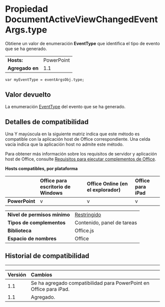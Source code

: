 
# <a name="documentactiveviewchangedeventargs.type-property"></a>Propiedad DocumentActiveViewChangedEventArgs.type
Obtiene un valor de enumeración **EventType** que identifica el tipo de evento que se ha generado.

|||
|:-----|:-----|
|**Hosts:**|PowerPoint|
|**Agregado en**|1.1|

```
var myEventType = eventArgsObj.type;
```


## <a name="return-value"></a>Valor devuelto

La enumeración [EventType](../../reference/shared/eventtype-enumeration.md) del evento que se ha generado.


## <a name="support-details"></a>Detalles de compatibilidad


Una Y mayúscula en la siguiente matriz indica que este método es compatible con la aplicación host de Office correspondiente. Una celda vacía indica que la aplicación host no admite este método.

Para obtener más información sobre los requisitos de servidor y aplicación host de Office, consulte [Requisitos para ejecutar complementos de Office](../../docs/overview/requirements-for-running-office-add-ins.md).


**Hosts compatibles, por plataforma**


||**Office para escritorio de Windows**|**Office Online (en el explorador)**|**Office para iPad**|
|:-----|:-----|:-----|:-----|
|**PowerPoint**|v|v|v|

|||
|:-----|:-----|
|**Nivel de permisos mínimo**|[Restringido](../../docs/develop/requesting-permissions-for-api-use-in-content-and-task-pane-add-ins.md)|
|**Tipos de complementos**|Contenido, panel de tareas|
|**Biblioteca**|Office.js|
|**Espacio de nombres**|Office|

## <a name="support-history"></a>Historial de compatibilidad





****


|**Versión**|**Cambios**|
|:-----|:-----|
|1.1|Se ha agregado compatibilidad para PowerPoint en Office para iPad.|
|1.1|Agregado.|
